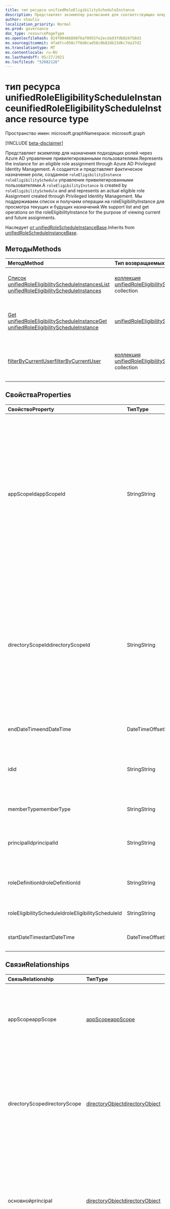 ```yaml
---
title: тип ресурса unifiedRoleEligibilityScheduleInstance
description: Представляет экземпляр расписания для соответствующих операций назначения ролей через Azure AD управление привилегированными пользователями.
author: shauliu
localization_priority: Normal
ms.prod: governance
doc_type: resourcePageType
ms.openlocfilehash: 024f00486898f6af0955fe2ecda93fdb024758d3
ms.sourcegitcommit: 4fa6fcc058c7f8d8cad58c0b82db23d6c7da37d2
ms.translationtype: MT
ms.contentlocale: ru-RU
ms.lasthandoff: 05/27/2021
ms.locfileid: "52682126"
---
```

# <a name="unifiedroleeligibilityscheduleinstance-resource-type"></a><span data-ttu-id="6672c-103">тип ресурса unifiedRoleEligibilityScheduleInstance</span><span class="sxs-lookup"><span data-stu-id="6672c-103">unifiedRoleEligibilityScheduleInstance resource type</span></span>

<span data-ttu-id="6672c-104">Пространство имен: microsoft.graph</span><span class="sxs-lookup"><span data-stu-id="6672c-104">Namespace: microsoft.graph</span></span>

[!INCLUDE [beta-disclaimer](../../includes/beta-disclaimer.md)]

<span data-ttu-id="6672c-105">Представляет экземпляр для назначения подходящих ролей через Azure AD управление привилегированными пользователями.</span><span class="sxs-lookup"><span data-stu-id="6672c-105">Represents the instance for an eligible role assignment through Azure AD Privileged Identity Management.</span></span> <span data-ttu-id="6672c-106">A создается и представляет фактическое назначение роли, созданное `roleEligibilityInstance` `roleEligibilitySchedule` управление привилегированными пользователями.</span><span class="sxs-lookup"><span data-stu-id="6672c-106">A `roleEligibilityInstance` is created by `roleEligibilitySchedule` and and represents an actual eligible role Assignment created through Privileged Identity Management.</span></span> <span data-ttu-id="6672c-107">Мы поддерживаем список и получаем операции на roleEligibilityInstance для просмотра текущих и будущих назначений.</span><span class="sxs-lookup"><span data-stu-id="6672c-107">We support list and get operations on the roleEligibilityInstance for the purpose of viewing current and future assignments.</span></span>

<span data-ttu-id="6672c-108">Наследует [от unifiedRoleScheduleInstanceBase](../resources/unifiedrolescheduleinstancebase.md).</span><span class="sxs-lookup"><span data-stu-id="6672c-108">Inherits from [unifiedRoleScheduleInstanceBase](../resources/unifiedrolescheduleinstancebase.md).</span></span>

## <a name="methods"></a><span data-ttu-id="6672c-109">Методы</span><span class="sxs-lookup"><span data-stu-id="6672c-109">Methods</span></span>
|<span data-ttu-id="6672c-110">Метод</span><span class="sxs-lookup"><span data-stu-id="6672c-110">Method</span></span>|<span data-ttu-id="6672c-111">Тип возвращаемых данных</span><span class="sxs-lookup"><span data-stu-id="6672c-111">Return type</span></span>|<span data-ttu-id="6672c-112">Описание</span><span class="sxs-lookup"><span data-stu-id="6672c-112">Description</span></span>|
|:---|:---|:---|
|[<span data-ttu-id="6672c-113">Список unifiedRoleEligibilityScheduleInstances</span><span class="sxs-lookup"><span data-stu-id="6672c-113">List unifiedRoleEligibilityScheduleInstances</span></span>](../api/unifiedroleeligibilityscheduleinstance-list.md)|<span data-ttu-id="6672c-114">[коллекция unifiedRoleEligibilityScheduleInstance](../resources/unifiedroleeligibilityscheduleinstance.md)</span><span class="sxs-lookup"><span data-stu-id="6672c-114">[unifiedRoleEligibilityScheduleInstance](../resources/unifiedroleeligibilityscheduleinstance.md) collection</span></span>|<span data-ttu-id="6672c-115">Получите список объектов [unifiedRoleEligibilityScheduleInstance](../resources/unifiedroleeligibilityscheduleinstance.md) и их свойств.</span><span class="sxs-lookup"><span data-stu-id="6672c-115">Get a list of the [unifiedRoleEligibilityScheduleInstance](../resources/unifiedroleeligibilityscheduleinstance.md) objects and their properties.</span></span>|
|[<span data-ttu-id="6672c-116">Get unifiedRoleEligibilityScheduleInstance</span><span class="sxs-lookup"><span data-stu-id="6672c-116">Get unifiedRoleEligibilityScheduleInstance</span></span>](../api/unifiedroleeligibilityscheduleinstance-get.md)|[<span data-ttu-id="6672c-117">unifiedRoleEligibilityScheduleInstance</span><span class="sxs-lookup"><span data-stu-id="6672c-117">unifiedRoleEligibilityScheduleInstance</span></span>](../resources/unifiedroleeligibilityscheduleinstance.md)|<span data-ttu-id="6672c-118">Ознакомьтесь с свойствами и отношениями объекта [unifiedRoleEligibilityScheduleInstance.](../resources/unifiedroleeligibilityscheduleinstance.md)</span><span class="sxs-lookup"><span data-stu-id="6672c-118">Read the properties and relationships of an [unifiedRoleEligibilityScheduleInstance](../resources/unifiedroleeligibilityscheduleinstance.md) object.</span></span>|
|[<span data-ttu-id="6672c-119">filterByCurrentUser</span><span class="sxs-lookup"><span data-stu-id="6672c-119">filterByCurrentUser</span></span>](../api/unifiedroleeligibilityscheduleinstance-filterbycurrentuser.md)|<span data-ttu-id="6672c-120">[коллекция unifiedRoleEligibilityScheduleInstance](../resources/unifiedroleeligibilityscheduleinstance.md)</span><span class="sxs-lookup"><span data-stu-id="6672c-120">[unifiedRoleEligibilityScheduleInstance](../resources/unifiedroleeligibilityscheduleinstance.md) collection</span></span>|<span data-ttu-id="6672c-121">Получите список объектов [unifiedRoleEligibilityInstance](../resources/unifiedroleeligibilityscheduleinstance.md) и их свойств, предоставленных конкретному пользователю.</span><span class="sxs-lookup"><span data-stu-id="6672c-121">Get a list of the [unifiedRoleEligibilityInstance](../resources/unifiedroleeligibilityscheduleinstance.md) objects and their properties granted to a particular user.</span></span>|

## <a name="properties"></a><span data-ttu-id="6672c-122">Свойства</span><span class="sxs-lookup"><span data-stu-id="6672c-122">Properties</span></span>
|<span data-ttu-id="6672c-123">Свойство</span><span class="sxs-lookup"><span data-stu-id="6672c-123">Property</span></span>|<span data-ttu-id="6672c-124">Тип</span><span class="sxs-lookup"><span data-stu-id="6672c-124">Type</span></span>|<span data-ttu-id="6672c-125">Описание</span><span class="sxs-lookup"><span data-stu-id="6672c-125">Description</span></span>|
|:---|:---|:---|
|<span data-ttu-id="6672c-126">appScopeId</span><span class="sxs-lookup"><span data-stu-id="6672c-126">appScopeId</span></span>|<span data-ttu-id="6672c-127">String</span><span class="sxs-lookup"><span data-stu-id="6672c-127">String</span></span>|<span data-ttu-id="6672c-128">Id конкретной области приложения, когда область назначения является конкретной.</span><span class="sxs-lookup"><span data-stu-id="6672c-128">Id of the app specific scope when the assignment scope is app specific.</span></span> <span data-ttu-id="6672c-129">Область назначения определяет набор ресурсов, к которым доверителем был предоставлен доступ.</span><span class="sxs-lookup"><span data-stu-id="6672c-129">The scope of an assignment determines the set of resources for which the principal has been granted access.</span></span> <span data-ttu-id="6672c-130">Области каталогов — это общие области, хранимые в каталоге, понятные нескольким приложениям.</span><span class="sxs-lookup"><span data-stu-id="6672c-130">Directory scopes are shared scopes stored in the directory that are understood by multiple applications.</span></span> <span data-ttu-id="6672c-131">Используйте "/" для области для клиента.</span><span class="sxs-lookup"><span data-stu-id="6672c-131">Use "/" for tenant-wide scope.</span></span> <span data-ttu-id="6672c-132">Области приложений — это области, которые определяются и понимаются только этим приложением.</span><span class="sxs-lookup"><span data-stu-id="6672c-132">App scopes are scopes that are defined and understood by this application only.</span></span> <span data-ttu-id="6672c-133">Унаследованный от [unifiedRoleScheduleInstanceBase](../resources/unifiedrolescheduleinstancebase.md)</span><span class="sxs-lookup"><span data-stu-id="6672c-133">Inherited from [unifiedRoleScheduleInstanceBase](../resources/unifiedrolescheduleinstancebase.md)</span></span>|
|<span data-ttu-id="6672c-134">directoryScopeId</span><span class="sxs-lookup"><span data-stu-id="6672c-134">directoryScopeId</span></span>|<span data-ttu-id="6672c-135">String</span><span class="sxs-lookup"><span data-stu-id="6672c-135">String</span></span>|<span data-ttu-id="6672c-136">Id объекта каталога, представляющего область назначения.</span><span class="sxs-lookup"><span data-stu-id="6672c-136">Id of the directory object representing the scope of the assignment.</span></span> <span data-ttu-id="6672c-137">Область назначения определяет набор ресурсов, к которым доверителем был предоставлен доступ.</span><span class="sxs-lookup"><span data-stu-id="6672c-137">The scope of an assignment determines the set of resources for which the principal has been granted access.</span></span> <span data-ttu-id="6672c-138">Области каталогов — это общие области, хранимые в каталоге, понятные нескольким приложениям.</span><span class="sxs-lookup"><span data-stu-id="6672c-138">Directory scopes are shared scopes stored in the directory that are understood by multiple applications.</span></span> <span data-ttu-id="6672c-139">Области приложений — это области, которые определяются и понимаются только этим приложением.</span><span class="sxs-lookup"><span data-stu-id="6672c-139">App scopes are scopes that are defined and understood by this application only.</span></span> <span data-ttu-id="6672c-140">Унаследованный от [unifiedRoleScheduleInstanceBase](../resources/unifiedrolescheduleinstancebase.md)</span><span class="sxs-lookup"><span data-stu-id="6672c-140">Inherited from [unifiedRoleScheduleInstanceBase](../resources/unifiedrolescheduleinstancebase.md)</span></span>|
|<span data-ttu-id="6672c-141">endDateTime</span><span class="sxs-lookup"><span data-stu-id="6672c-141">endDateTime</span></span>|<span data-ttu-id="6672c-142">DateTimeOffset</span><span class="sxs-lookup"><span data-stu-id="6672c-142">DateTimeOffset</span></span>|<span data-ttu-id="6672c-143">Время истечения срока действия ролиEligibilityScheduleInstance</span><span class="sxs-lookup"><span data-stu-id="6672c-143">Time that the roleEligibilityScheduleInstance will expire</span></span>|
|<span data-ttu-id="6672c-144">id</span><span class="sxs-lookup"><span data-stu-id="6672c-144">id</span></span>|<span data-ttu-id="6672c-145">String</span><span class="sxs-lookup"><span data-stu-id="6672c-145">String</span></span>|<span data-ttu-id="6672c-146">Уникальный идентификатор для roleEligibilityScheduleInstance.</span><span class="sxs-lookup"><span data-stu-id="6672c-146">The unique identifier for the roleEligibilityScheduleInstance.</span></span> <span data-ttu-id="6672c-147">Key, not nullable, Read-only.Inherited from [unifiedRoleScheduleInstanceBase](../resources/unifiedrolescheduleinstancebase.md)</span><span class="sxs-lookup"><span data-stu-id="6672c-147">Key, not nullable, Read-only.Inherited from [unifiedRoleScheduleInstanceBase](../resources/unifiedrolescheduleinstancebase.md)</span></span>|
|<span data-ttu-id="6672c-148">memberType</span><span class="sxs-lookup"><span data-stu-id="6672c-148">memberType</span></span>|<span data-ttu-id="6672c-149">String</span><span class="sxs-lookup"><span data-stu-id="6672c-149">String</span></span>|<span data-ttu-id="6672c-150">Тип членства назначения.</span><span class="sxs-lookup"><span data-stu-id="6672c-150">Membership type of the assignment.</span></span> <span data-ttu-id="6672c-151">Это может быть `Inherited` или `Direct` , или `Group` .</span><span class="sxs-lookup"><span data-stu-id="6672c-151">It can either be `Inherited`, `Direct`, or `Group`.</span></span>|
|<span data-ttu-id="6672c-152">principalId</span><span class="sxs-lookup"><span data-stu-id="6672c-152">principalId</span></span>|<span data-ttu-id="6672c-153">String</span><span class="sxs-lookup"><span data-stu-id="6672c-153">String</span></span>|<span data-ttu-id="6672c-154">Объект объекта, которому предоставляется назначение.</span><span class="sxs-lookup"><span data-stu-id="6672c-154">Objectid of the principal to which the assignment is being granted to.</span></span> <span data-ttu-id="6672c-155">Унаследованный от [unifiedRoleScheduleInstanceBase](../resources/unifiedrolescheduleinstancebase.md)</span><span class="sxs-lookup"><span data-stu-id="6672c-155">Inherited from [unifiedRoleScheduleInstanceBase](../resources/unifiedrolescheduleinstancebase.md)</span></span>|
|<span data-ttu-id="6672c-156">roleDefinitionId</span><span class="sxs-lookup"><span data-stu-id="6672c-156">roleDefinitionId</span></span>|<span data-ttu-id="6672c-157">String</span><span class="sxs-lookup"><span data-stu-id="6672c-157">String</span></span>|<span data-ttu-id="6672c-158">ID унифицированногоRoleDefinition для назначения.</span><span class="sxs-lookup"><span data-stu-id="6672c-158">ID of the unifiedRoleDefinition the assignment is for.</span></span> <span data-ttu-id="6672c-159">Только для чтения.</span><span class="sxs-lookup"><span data-stu-id="6672c-159">Read only.</span></span> <span data-ttu-id="6672c-160">Унаследованный от [unifiedRoleScheduleInstanceBase](../resources/unifiedrolescheduleinstancebase.md)</span><span class="sxs-lookup"><span data-stu-id="6672c-160">Inherited from [unifiedRoleScheduleInstanceBase](../resources/unifiedrolescheduleinstancebase.md)</span></span>|
|<span data-ttu-id="6672c-161">roleEligibilityScheduleId</span><span class="sxs-lookup"><span data-stu-id="6672c-161">roleEligibilityScheduleId</span></span>|<span data-ttu-id="6672c-162">String</span><span class="sxs-lookup"><span data-stu-id="6672c-162">String</span></span>|<span data-ttu-id="6672c-163">ID родительской ролиEligibilitySchedule для этого экземпляра</span><span class="sxs-lookup"><span data-stu-id="6672c-163">ID of the parent roleEligibilitySchedule for this instance</span></span>|
|<span data-ttu-id="6672c-164">startDateTime</span><span class="sxs-lookup"><span data-stu-id="6672c-164">startDateTime</span></span>|<span data-ttu-id="6672c-165">DateTimeOffset</span><span class="sxs-lookup"><span data-stu-id="6672c-165">DateTimeOffset</span></span>|<span data-ttu-id="6672c-166">Время запуска roleEligibilityScheduleInstance</span><span class="sxs-lookup"><span data-stu-id="6672c-166">Time that the roleEligibilityScheduleInstance will start</span></span>|

## <a name="relationships"></a><span data-ttu-id="6672c-167">Связи</span><span class="sxs-lookup"><span data-stu-id="6672c-167">Relationships</span></span>
|<span data-ttu-id="6672c-168">Связь</span><span class="sxs-lookup"><span data-stu-id="6672c-168">Relationship</span></span>|<span data-ttu-id="6672c-169">Тип</span><span class="sxs-lookup"><span data-stu-id="6672c-169">Type</span></span>|<span data-ttu-id="6672c-170">Описание</span><span class="sxs-lookup"><span data-stu-id="6672c-170">Description</span></span>|
|:---|:---|:---|
|<span data-ttu-id="6672c-171">appScope</span><span class="sxs-lookup"><span data-stu-id="6672c-171">appScope</span></span>|[<span data-ttu-id="6672c-172">appScope</span><span class="sxs-lookup"><span data-stu-id="6672c-172">appScope</span></span>](../resources/appscope.md)|<span data-ttu-id="6672c-173">Свойство только для чтения с подробными сведениями о области приложения, если область назначения является конкретной.</span><span class="sxs-lookup"><span data-stu-id="6672c-173">Read-only property with details of the app specific scope when the assignment scope is app specific.</span></span> <span data-ttu-id="6672c-174">Объект containment.</span><span class="sxs-lookup"><span data-stu-id="6672c-174">Containment entity.</span></span> <span data-ttu-id="6672c-175">Унаследованный от [unifiedRoleScheduleInstanceBase](../resources/unifiedrolescheduleinstancebase.md)</span><span class="sxs-lookup"><span data-stu-id="6672c-175">Inherited from [unifiedRoleScheduleInstanceBase](../resources/unifiedrolescheduleinstancebase.md)</span></span>|
|<span data-ttu-id="6672c-176">directoryScope</span><span class="sxs-lookup"><span data-stu-id="6672c-176">directoryScope</span></span>|[<span data-ttu-id="6672c-177">directoryObject</span><span class="sxs-lookup"><span data-stu-id="6672c-177">directoryObject</span></span>](../resources/directoryobject.md)|<span data-ttu-id="6672c-178">Свойство, ссылаясь на объект каталога, который является областью назначения.</span><span class="sxs-lookup"><span data-stu-id="6672c-178">Property referencing the directory object that is the scope of the assignment.</span></span> <span data-ttu-id="6672c-179">При условии, что вызыватели смогут получать объект каталога с помощью одновременно с получением `$expand` соответствующих назначений ролей.</span><span class="sxs-lookup"><span data-stu-id="6672c-179">Provided so that callers can get the directory object using `$expand` at the same time as getting the eligible role assignments.</span></span> <span data-ttu-id="6672c-180">Только для чтения.</span><span class="sxs-lookup"><span data-stu-id="6672c-180">Read-only.</span></span> <span data-ttu-id="6672c-181">Унаследованный от [unifiedRoleScheduleInstanceBase](../resources/unifiedrolescheduleinstancebase.md)</span><span class="sxs-lookup"><span data-stu-id="6672c-181">Inherited from [unifiedRoleScheduleInstanceBase](../resources/unifiedrolescheduleinstancebase.md)</span></span>|
|<span data-ttu-id="6672c-182">основной</span><span class="sxs-lookup"><span data-stu-id="6672c-182">principal</span></span>|[<span data-ttu-id="6672c-183">directoryObject</span><span class="sxs-lookup"><span data-stu-id="6672c-183">directoryObject</span></span>](../resources/directoryobject.md)|<span data-ttu-id="6672c-184">Свойство, ссылаясь на доверенного, который получает право назначения роли через запрос.</span><span class="sxs-lookup"><span data-stu-id="6672c-184">Property referencing the principal that is getting an eligible role assignment through the request.</span></span> <span data-ttu-id="6672c-185">При условии, что звонители могут получать основное использование одновременно с получением `$expand` соответствующих назначений ролей.</span><span class="sxs-lookup"><span data-stu-id="6672c-185">Provided so that callers can get the principal using `$expand` at the same time as getting the eligible role assignments.</span></span> <span data-ttu-id="6672c-186">Только для чтения.</span><span class="sxs-lookup"><span data-stu-id="6672c-186">Read-only.</span></span> <span data-ttu-id="6672c-187">Унаследованный от [unifiedRoleScheduleInstanceBase](../resources/unifiedrolescheduleinstancebase.md)</span><span class="sxs-lookup"><span data-stu-id="6672c-187">Inherited from [unifiedRoleScheduleInstanceBase](../resources/unifiedrolescheduleinstancebase.md)</span></span>|
|<span data-ttu-id="6672c-188">roleDefinition</span><span class="sxs-lookup"><span data-stu-id="6672c-188">roleDefinition</span></span>|[<span data-ttu-id="6672c-189">unifiedRoleDefinition</span><span class="sxs-lookup"><span data-stu-id="6672c-189">unifiedRoleDefinition</span></span>](../resources/unifiedroledefinition.md)|<span data-ttu-id="6672c-190">Свойство, указывающее рольDefinition для назначения.</span><span class="sxs-lookup"><span data-stu-id="6672c-190">Property indicating the roleDefinition the assignment is for.</span></span> <span data-ttu-id="6672c-191">При условии, что вызыватели могут получать определение ролей, используя одновременно с получением `$expand` соответствующих назначений ролей.</span><span class="sxs-lookup"><span data-stu-id="6672c-191">Provided so that callers can get the role definition using `$expand` at the same time as getting the eligible role assignments.</span></span> <span data-ttu-id="6672c-192">roleDefinition.Id будет автоматически расширена.</span><span class="sxs-lookup"><span data-stu-id="6672c-192">roleDefinition.Id will be auto expanded.</span></span> <span data-ttu-id="6672c-193">Унаследованный от [unifiedRoleScheduleInstanceBase](../resources/unifiedrolescheduleinstancebase.md)</span><span class="sxs-lookup"><span data-stu-id="6672c-193">Inherited from [unifiedRoleScheduleInstanceBase](../resources/unifiedrolescheduleinstancebase.md)</span></span>|

## <a name="json-representation"></a><span data-ttu-id="6672c-194">Представление JSON</span><span class="sxs-lookup"><span data-stu-id="6672c-194">JSON representation</span></span>
<span data-ttu-id="6672c-195">Ниже указано представление ресурса в формате JSON.</span><span class="sxs-lookup"><span data-stu-id="6672c-195">The following is a JSON representation of the resource.</span></span>
<!-- {
  "blockType": "resource",
  "keyProperty": "id",
  "@odata.type": "microsoft.graph.unifiedRoleEligibilityScheduleInstance",
  "baseType": "microsoft.graph.unifiedRoleScheduleInstanceBase",
  "openType": false
}
-->
``` json
{
  "@odata.type": "#microsoft.graph.unifiedRoleEligibilityScheduleInstance",
  "id": "String (identifier)",
  "principalId": "String",
  "roleDefinitionId": "String",
  "directoryScopeId": "String",
  "appScopeId": "String",
  "startDateTime": "String (timestamp)",
  "endDateTime": "String (timestamp)",
  "memberType": "String",
  "roleEligibilityScheduleId": "String"
}
```

